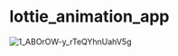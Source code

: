 # lottie_animation_app
![1_ABOrOW-y_rTeQYhnUahV5g](https://github.com/ulasbaskirisci/lottie_animation_app/assets/72463026/92e448e0-f1ce-4186-abb6-7e4bf4dc8403)


